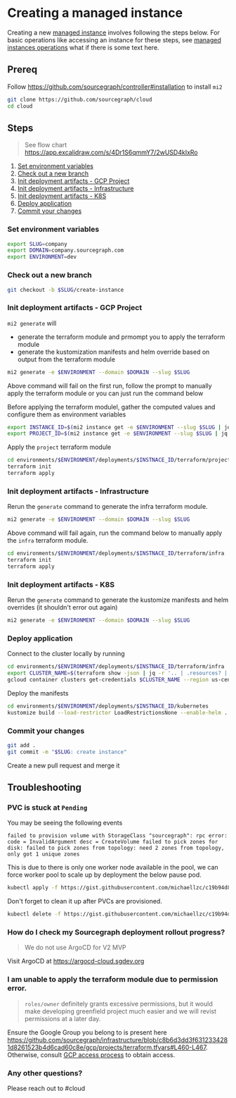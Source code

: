 # Creating a managed instance

Creating a new [managed instance](./index.md) involves following the steps below.
For basic operations like accessing an instance for these steps, see [managed instances operations](../operations.md) what if there is some text here.

## Prereq

Follow https://github.com/sourcegraph/controller#installation to install `mi2`

```sh
git clone https://github.com/sourcegraph/cloud
cd cloud
```

## Steps

> See flow chart https://app.excalidraw.com/s/4Dr1S6qmmY7/2wUSD4kIxRo

1. [Set environment variables](#Set-environment-variables)
1. [Check out a new branch](#Check-out-a-new-branch)
1. [Init deployment artifacts - GCP Project](#init-deployment-artifacts---gcp-project)
1. [Init deployment artifacts - Infrastructure](#init-deployment-artifacts---infrastructure)
1. [Init deployment artifacts - K8S](#init-deployment-artifacts---k8s)
1. [Deploy application](#deploy-application)
1. [Commit your changes](#Commit-your-changes)

### Set environment variables

```sh
export SLUG=company
export DOMAIN=company.sourcegraph.com
export ENVIRONMENT=dev
```

### Check out a new branch

```sh
git checkout -b $SLUG/create-instance
```

### Init deployment artifacts - GCP Project

`mi2 generate` will

- generate the terraform module and prmompt you to apply the terraform module
- generate the kustomization manifests and helm override based on output from the terraform module

```sh
mi2 generate -e $ENVIRONMENT --domain $DOMAIN --slug $SLUG
```

Above command will fail on the first run, follow the prompt to manually apply the terraform module or you can just run the command below

Before applying the terraform modulel, gather the computed values and configure them as environment variables

```sh
export INSTANCE_ID=$(mi2 instance get -e $ENVIRONMENT --slug $SLUG | jq -r '.metadata.name')
export PROJECT_ID=$(mi2 instance get -e $ENVIRONMENT --slug $SLUG | jq -r '.status.gcpProjectId')
```

Apply the `project` terraform module

```sh
cd environments/$ENVIRONMENT/deployments/$INSTNACE_ID/terraform/project
terraform init
terraform apply
```

### Init deployment artifacts - Infrastructure

Rerun the `generate` command to generate the infra terraform module.

```sh
mi2 generate -e $ENVIRONMENT --domain $DOMAIN --slug $SLUG
```

Above command will fail again, run the command below to manually apply the `infra` terraform module.

```sh
cd environments/$ENVIRONMENT/deployments/$INSTNACE_ID/terraform/infra
terraform init
terraform apply
```

### Init deployment artifacts - K8S

Rerun the `generate` command to generate the kustomize manifests and helm overrides (it shouldn't error out again)

```sh
mi2 generate -e $ENVIRONMENT --domain $DOMAIN --slug $SLUG
```

### Deploy application

Connect to the cluster locally by running

```sh
cd environments/$ENVIRONMENT/deployments/$INSTNACE_ID/terraform/infra
export CLUSTER_NAME=$(terraform show -json | jq -r '.. | .resources? | select(.!=null) | .[] | select((.type == "google_container_cluster") and (.mode == "managed")) | .values.name')
gcloud container clusters get-credentials $CLUSTER_NAME --region us-central1 --project $PROJECT_ID
```

Deploy the manifests

```sh
cd environments/$ENVIRONMENT/deployments/$INSTNACE_ID/kubernetes
kustomize build --load-restrictor LoadRestrictionsNone --enable-helm . | kubectl apply -f -
```

### Commit your changes

```sh
git add .
git commit -m "$SLUG: create instance"
```

Create a new pull request and merge it

## Troubleshooting

### PVC is stuck at `Pending`

You may be seeing the following events

```
failed to provision volume with StorageClass "sourcegraph": rpc error: code = InvalidArgument desc = CreateVolume failed to pick zones for disk: failed to pick zones from topology: need 2 zones from topology, only got 1 unique zones
```

This is due to there is only one worker node available in the pool, we can force worker pool to scale up by deployment the below pause pod.

```sh
kubectl apply -f https://gist.githubusercontent.com/michaellzc/c19b94d84cfd0da2265034d16d623aa9/raw/a8398bf3131bfcdb571f2122227debbb54371fbd/src-cloud-scale-up-node-pool.yaml
```

Don't forget to clean it up after PVCs are provisioned.

```sh
kubectl delete -f https://gist.githubusercontent.com/michaellzc/c19b94d84cfd0da2265034d16d623aa9/raw/a8398bf3131bfcdb571f2122227debbb54371fbd/src-cloud-scale-up-node-pool.yaml
```

### How do I check my Sourcegraph deployment rollout progress?

> We do not use ArgoCD for V2 MVP

Visit ArgoCD at https://argocd-cloud.sgdev.org

### I am unable to apply the terraform module due to permission error.

> `roles/owner` definitely grants excessive permissions, but it would make developing greenfield project much easier and we will revist permissions at a later day.

Ensure the Google Group you belong to is present here https://github.com/sourcegraph/infrastructure/blob/c8b6d3dd3f6312334281d8261523b4d6cad60c8e/gcp/projects/terraform.tfvars#L460-L467. Otherwise, consult [GCP access process](../../../engineering/dev/process/gcp_access_process.md#standard-access-for-permanent-access-to-resources-projects-or-assets) to obtain access.

### Any other questions?

Please reach out to #cloud
